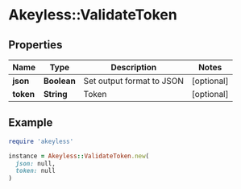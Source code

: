 # Akeyless::ValidateToken

## Properties

| Name | Type | Description | Notes |
| ---- | ---- | ----------- | ----- |
| **json** | **Boolean** | Set output format to JSON | [optional] |
| **token** | **String** | Token | [optional] |

## Example

```ruby
require 'akeyless'

instance = Akeyless::ValidateToken.new(
  json: null,
  token: null
)
```

